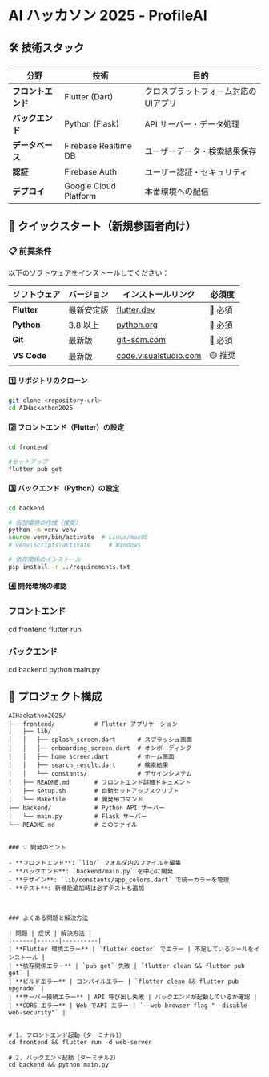 # AI ハッカソン 2025 - ProfileAI

## 🛠️ 技術スタック

| 分野 | 技術 | 目的 |
|------|------|------|
| **フロントエンド** | Flutter (Dart) | クロスプラットフォーム対応のUIアプリ |
| **バックエンド** | Python (Flask) | API サーバー・データ処理 |
| **データベース** | Firebase Realtime DB | ユーザーデータ・検索結果保存 |
| **認証** | Firebase Auth | ユーザー認証・セキュリティ |
| **デプロイ** | Google Cloud Platform | 本番環境への配信 |

## 🚀 クイックスタート（新規参画者向け）

### 📋 前提条件

以下のソフトウェアをインストールしてください：

| ソフトウェア | バージョン | インストールリンク | 必須度 |
|-------------|-----------|------------------|-------|
| **Flutter** | 最新安定版 | [flutter.dev](https://flutter.dev/docs/get-started/install) | 🔴 必須 |
| **Python** | 3.8 以上 | [python.org](https://python.org/downloads/) | 🔴 必須 |
| **Git** | 最新版 | [git-scm.com](https://git-scm.com/) | 🔴 必須 |
| **VS Code** | 最新版 | [code.visualstudio.com](https://code.visualstudio.com/) | 🟡 推奨 |

#### 1️⃣ リポジトリのクローン

```bash
git clone <repository-url>
cd AIHackathon2025
```

#### 2️⃣ フロントエンド（Flutter）の設定

```bash
cd frontend

#セットアップ
flutter pub get
```

#### 3️⃣ バックエンド（Python）の設定

```bash
cd backend

# 仮想環境の作成（推奨）
python -m venv venv
source venv/bin/activate  # Linux/macOS
# venv\Scripts\activate     # Windows

# 依存関係のインストール
pip install -r ../requirements.txt

```

#### 4️⃣ 開発環境の確認

### フロントエンド

cd frontend
flutter run

### バックエンド

cd backend
python main.py

## 📁 プロジェクト構成

```
AIHackathon2025/
├── frontend/           # Flutter アプリケーション
│   ├── lib/
│   │   ├── splash_screen.dart      # スプラッシュ画面
│   │   ├── onboarding_screen.dart  # オンボーディング
│   │   ├── home_screen.dart        # ホーム画面
│   │   ├── search_result.dart      # 検索結果
│   │   └── constants/              # デザインシステム
│   ├── README.md       # フロントエンド詳細ドキュメント
│   ├── setup.sh        # 自動セットアップスクリプト
│   └── Makefile        # 開発用コマンド
├── backend/            # Python API サーバー
│   └── main.py         # Flask サーバー
└── README.md           # このファイル
```

```

### 💡 開発のヒント

- **フロントエンド**: `lib/` フォルダ内のファイルを編集
- **バックエンド**: `backend/main.py` を中心に開発
- **デザイン**: `lib/constants/app_colors.dart` で統一カラーを管理
- **テスト**: 新機能追加時は必ずテストも追加



### よくある問題と解決方法

| 問題 | 症状 | 解決方法 |
|------|------|----------|
| **Flutter 環境エラー** | `flutter doctor` でエラー | 不足しているツールをインストール |
| **依存関係エラー** | `pub get` 失敗 | `flutter clean && flutter pub get` |
| **ビルドエラー** | コンパイルエラー | `flutter clean && flutter pub upgrade` |
| **サーバー接続エラー** | API 呼び出し失敗 | バックエンドが起動しているか確認 |
| **CORS エラー** | Web でAPI エラー | `--web-browser-flag "--disable-web-security"` |


# 1. フロントエンド起動（ターミナル1）
cd frontend && flutter run -d web-server

# 2. バックエンド起動（ターミナル2）
cd backend && python main.py

